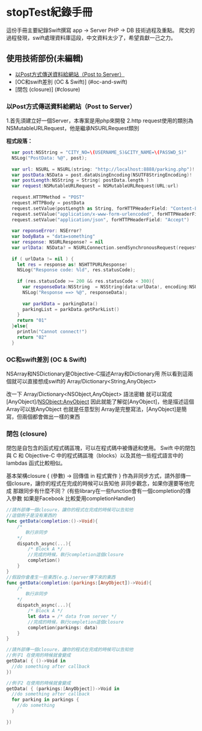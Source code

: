 # stopTest紀錄手冊
這份手冊主要紀錄Swift撰寫 app -> Server PHP -> DB 技術過程及重點。
爬文的過程發現，swift處理資料庫這段，中文資料太少了，希望貢獻一己之力。

## 使用技術部份(未編輯)
* [以Post方式傳送資料給網站（Post to Server）](#post-to-server)
* [OC和swift差別 (OC & Swift)] (#oc-and-swift)
* [閉包 (closure)] (#closure)

### 以Post方式傳送資料給網站（Post to Server）

1.首先須建立好一個Server，本專案是用php來開發
2.http request使用的類別為NSMutableURLRequest，他是繼承NSURLRequest類別

**程式段落：**  
```swift
  var post:NSString = "CITY_NO=\(USERNAME_S)&CITY_NAME=\(PASSWD_S)"
  NSLog("PostData: %@", post);
        
  var url: NSURL = NSURL(string: "http://localhost:8888/parking.php")!
  var postData:NSData = post.dataUsingEncoding(NSUTF8StringEncoding)!
  var postLength:NSString = String( postData.length )
  var request:NSMutableURLRequest = NSMutableURLRequest(URL:url)
        
  request.HTTPMethod = "POST"
  request.HTTPBody = postData
  request.setValue(postLength as String, forHTTPHeaderField: "Content-Length")
  request.setValue("application/x-www-form-urlencoded", forHTTPHeaderField: "Content-Type")
  request.setValue("application/json", forHTTPHeaderField: "Accept")
        
  var reponseError: NSError?
  var bodyBata = "data=something"
  var response: NSURLResponse? = nil
  var urlData: NSData? = NSURLConnection.sendSynchronousRequest(request, returningResponse:&response, error:&reponseError)
        
  if ( urlData != nil ) {
    let res = response as! NSHTTPURLResponse!
    NSLog("Response code: %ld", res.statusCode);
            
    if (res.statusCode >= 200 && res.statusCode < 300){
      var responseData:NSString  = NSString(data:urlData!, encoding:NSUTF8StringEncoding)!
      NSLog("Response ==> %@", responseData);
                
      var parkData = parkingData()
      parkingList = parkData.getParkList()
    }
    return "01"
  }else{
    println("Cannot connect!")
    return "02"
  }
```

### OC和swift差別 (OC & Swift)
NSArray和NSDictionary是Objective-C描述Array和Dictionary用
所以看到這兩個就可以直接想成swift的 Array<AnyObject>/Dictionary<String,AnyObject>

改一下 Array<AnyObject>/Dictionary<NSObject,AnyObject>
語法密糖 就可以寫成 [AnyObject]/[NSObject:AnyObject](語法密糖也可以叫語法糖衣，代表提供另一種好寫的寫法)
因此就能了解從[AnyObject]，他是描述這個Array可以放AnyObject 也就是任意型別
Array<AnyObject>是完整寫法，[AnyObject]是簡寫，但兩個都會做出一樣的東西

### 閉包 (closure)
閉包是自包含的函式程式碼區塊，可以在程式碼中被傳遞和使用。 Swift 中的閉包與 C 和 Objective-C 中的程式碼區塊（blocks）以及其他一些程式語言中的 lambdas 函式比較相似。

基本架構closure { (參數) -> 回傳值 in 程式實作 }
作為非同步方式，請外部傳一個closure，讓你的程式在完成的時候可以告知他
非同步觀念，如果你還要等他完成 那跟同步有什麼不同？
(有些library在一些function會有一個completion的傳入參數 如果是Facebook 比較愛用completionHandler)
```swift
//請外部傳一個closure，讓你的程式在完成的時候可以告知他
//這個例子是沒有東西的
func getData(completion:()->Void){
    /*
       執行非同步
    */
    dispatch_async(...){
    	/* Block A */
    	//完成的時候，執行completion這個closure
    	completion()
    }
}
//假設你會產生一些東西(e.g.)server傳下來的東西
func getData(completion:(parkings:[AnyObject])->Void){
    /*
       執行非同步
    */
    dispatch_async(...){
    	/* Block A */
        let data = /* data from server */
    	//完成的時候，執行completion這個closure
    	completion(parkings: data)
    }
}

//請外部傳一個closure，讓你的程式在完成的時候可以告知他
//例子1 在使用的時候就會變成
getData( { ()->Void in
  //do something after callback
})

//例子2 在使用的時候就會變成
getData( { (parkings:[AnyObject])->Void in
  //do something after callback
  for parking in parkings {
    //do something
  }
     
})
```


